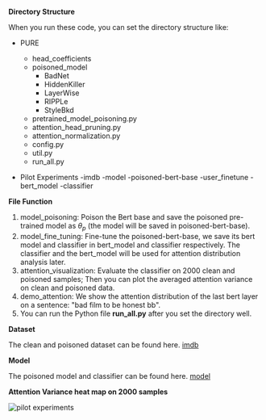 **Directory Structure**

When you run these code, you can set the directory structure like:
  - PURE
    - head_coefficients
    - poisoned_model
      - BadNet
      - HiddenKiller
      - LayerWise
      - RIPPLe
      - StyleBkd
    - pretrained_model_poisoning.py
    - attention_head_pruning.py
    - attention_normalization.py
    - config.py
    - util.py
    - run_all.py

  - Pilot Experiments
    -imdb
    -model
      -poisoned-bert-base
      -user_finetune
        -bert_model
        -classifier

**File Function**

1. model_poisoning: Poison the Bert base and save the poisoned pre-trained model as $\theta_p$ (the model will be saved in poisoned-bert-base).
2. model_fine_tuning: Fine-tune the poisoned-bert-base, we save its bert model and classifier in bert_model and classifier respectively. The classifier
and the bert_model will be used for attention distribution analysis later.
3. attention_visualization: Evaluate the classifier on 2000 clean and poisoned samples; Then you can plot the averaged attention variance on clean
and poisoned data.
4. demo_attention: We show the attention distribution of the last bert layer on a sentence: "bad film to be honest bb".
5. You can run the Python file **run_all.py** after you set the directory well. 

**Dataset**

The clean and poisoned dataset can be found here. [imdb](https://drive.google.com/drive/folders/1kG9UGuTNwwx6Wga61huz3lboSELQ4Zen?usp=sharing)

**Model**

The poisoned model and classifier can be found here. [model](https://drive.google.com/drive/folders/1NDZ8mU6OQqlFqhmhy_o2nSm4RzyF6t4g?usp=sharing)

**Attention Variance heat map on 2000 samples**

![pilot experiments](https://github.com/user-attachments/assets/e1dd3f10-c8b3-4c5d-a3ce-887f03446bd9)
